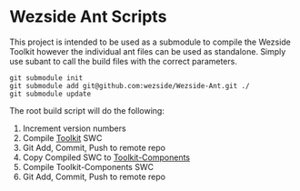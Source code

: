 Wezside Ant Scripts
====================

This project is intended to be used as a submodule to compile the Wezside Toolkit however 
the individual ant files can be used as standalone. Simply use subant to call the build files with the correct parameters.  

	git submodule init 
	git submodule add git@github.com:wezside/Wezside-Ant.git ./
	git submodule update 
	

The root build script will do the following:

1. Increment version numbers 
2. Compile [Toolkit](https://github.com/wezside/Toolkit) SWC
3. Git Add, Commit, Push to remote repo
4. Copy Compiled SWC to [Toolkit-Components](https://github.com/wezside/Toolkit-Components)
5. Compile Toolkit-Components SWC
6. Git Add, Commit, Push to remote repo
